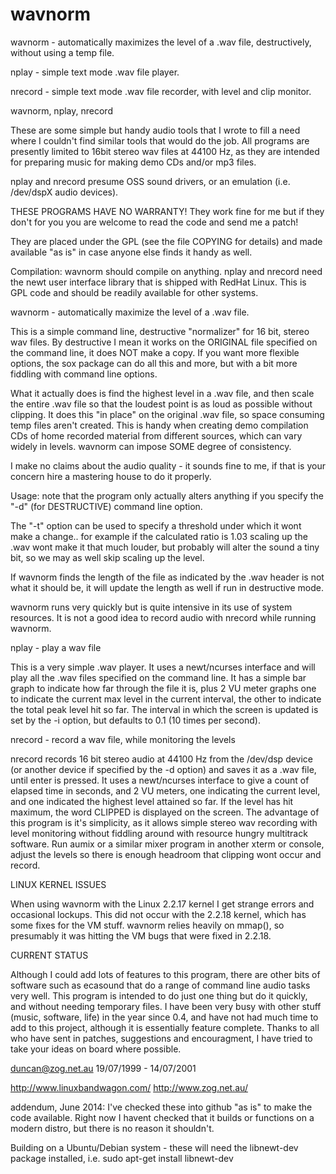wavnorm
=======

wavnorm - automatically maximizes the level of a .wav file, destructively, without using a temp file.

nplay - simple text mode .wav file player.

nrecord - simple text mode .wav file recorder, with level and clip monitor.


wavnorm, nplay, nrecord

These are some simple but handy audio tools that I wrote to fill a need
where I couldn't find similar tools that would do the job. All programs are
presently limited to 16bit stereo wav files at 44100 Hz, as they are
intended for preparing music for making demo CDs and/or mp3 files.

nplay and nrecord presume OSS sound drivers, or an emulation (i.e. /dev/dspX audio devices).

THESE PROGRAMS HAVE NO WARRANTY! They work fine for me but if they don't for
you you are welcome to read the code and send me a patch! 

They are placed under the GPL (see the file COPYING for details) and made
available "as is" in case anyone else finds it handy as well.

Compilation: wavnorm should compile on anything. nplay and nrecord need the
newt user interface library that is shipped with RedHat Linux. This is GPL
code and should be readily available for other systems.

wavnorm - automatically maximize the level of a .wav file.

This is a simple command line, destructive "normalizer" for 16 bit, stereo
wav files. By destructive I mean it works on the ORIGINAL file specified on
the command line, it does NOT make a copy. If you want more flexible
options, the sox package can do all this and more, but with a bit more
fiddling with command line options.

What it actually does is find the highest level in a .wav file, and then
scale the entire .wav file so that the loudest point is as loud as possible
without clipping. It does this "in place" on the original .wav file, so
space consuming temp files aren't created. This is handy when creating demo
compilation CDs of home recorded material from different sources, which can
vary widely in levels. wavnorm can impose SOME degree of consistency.

I make no claims about the audio quality - it sounds fine to me, if that is
your concern hire a mastering house to do it properly.

Usage: note that the program only actually alters anything if you specify
the "-d" (for DESTRUCTIVE) command line option.

The "-t" option can be used to specify a threshold under which it wont make
a change.. for example if the calculated ratio is 1.03 scaling up the .wav
wont make it that much louder, but probably will alter the sound a tiny bit,
so we may as well skip scaling up the level.

If wavnorm finds the length of the file as indicated by the .wav header is
not what it should be, it will update the length as well if run in
destructive mode.

wavnorm runs very quickly but is quite intensive in its use of system
resources. It is not a good idea to record audio with nrecord while running
wavnorm.

nplay - play a wav file

This is a very simple .wav player. It uses a newt/ncurses interface and will
play all the .wav files specified on the command line. It has a simple bar
graph to indicate how far through the file it is, plus 2 VU meter graphs one
to indicate the current max level in the current interval, the other to
indicate the total peak level hit so far. The interval in which the screen
is updated is set by the -i option, but defaults to 0.1 (10 times per
second).

nrecord - record a wav file, while monitoring the levels

nrecord records 16 bit stereo audio at 44100 Hz from the /dev/dsp device (or
another device if specified by the -d option) and saves it as a .wav file,
until enter is pressed. It uses a newt/ncurses interface to give a count of
elapsed time in seconds, and 2 VU meters, one indicating the current level,
and one indicated the highest level attained so far. If the level has hit
maximum, the word CLIPPED is displayed on the screen. The advantage of this
program is it's simplicity, as it allows simple stereo wav recording with
level monitoring without fiddling around with resource hungry multitrack
software. Run aumix or a similar mixer program in another xterm or console,
adjust the levels so there is enough headroom that clipping wont occur and
record.

LINUX KERNEL ISSUES

When using wavnorm with the Linux 2.2.17 kernel I get strange errors and
occasional lockups. This did not occur with the 2.2.18 kernel, which has 
some fixes for the VM stuff. wavnorm relies heavily on mmap(), so presumably
it was hitting the VM bugs that were fixed in 2.2.18.

CURRENT STATUS

Although I could add lots of features to this program, there are other
bits of software such as ecasound that do a range of command line audio
tasks very well. This program is intended to do just one thing but do it
quickly, and without needing temporary files. 
I have been very busy with other stuff (music, software, life) in the year
since 0.4, and have not had much time to add to this project, although it
is essentially feature complete. Thanks to all who have sent in patches,
suggestions and encouragment, I have tried to take your ideas on board
where possible.


duncan@zog.net.au 19/07/1999 - 14/07/2001

http://www.linuxbandwagon.com/
http://www.zog.net.au/

addendum, June 2014:
I've checked these into github "as is" to make the code available. Right now I havent checked that it builds or functions on a modern distro, but there is no reason it shouldn't.

Building on a Ubuntu/Debian system - these will need the libnewt-dev package installed, i.e.
sudo apt-get install libnewt-dev


